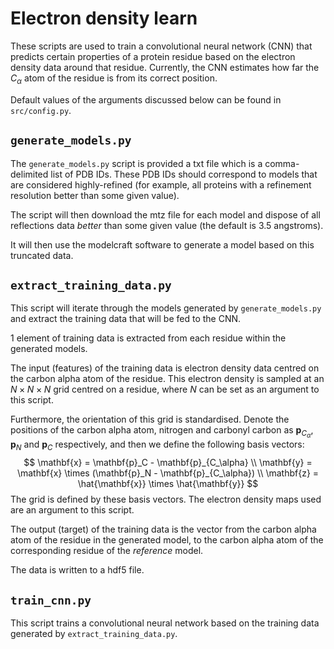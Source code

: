 # Electron density learn
These scripts are used to train a convolutional neural network (CNN) that predicts certain properties of a protein residue based on the electron density data around that residue.
Currently, the CNN estimates how far the $C_\alpha$ atom of the residue is from its correct position.

Default values of the arguments discussed below can be found in `src/config.py`.

## `generate_models.py`
The `generate_models.py` script is provided a txt file which is a comma-delimited list of PDB IDs.
These PDB IDs should correspond to models that are considered highly-refined (for example, all proteins with a refinement resolution better than some given value).

The script will then download the mtz file for each model and dispose of all reflections data _better_ than some given value (the default is 3.5 angstroms).

It will then use the modelcraft software to generate a model based on this truncated data.

## `extract_training_data.py`
This script will iterate through the models generated by `generate_models.py` and extract the training data that will be fed to the CNN.

1 element of training data is extracted from each residue within the generated models. 

The input (features) of the training data is electron density data centred on the carbon alpha atom of the residue. This electron density is sampled at an $N\times N\times N$ grid centred on a residue, where $N$ can be set as an argument to this script. 

Furthermore, the orientation of this grid is standardised. Denote the positions of the carbon alpha atom, nitrogen and carbonyl carbon as $\mathbf{p}_C_\alpha$, $\mathbf{p}_N$ and $\mathbf{p}_C$ respectively, and then we define the following basis vectors:
$$
\mathbf{x} = \mathbf{p}_C - \mathbf{p}_{C_\alpha} \\
\mathbf{y} = \mathbf{x} \times (\mathbf{p}_N - \mathbf{p}_{C_\alpha}) \\
\mathbf{z} = \hat{\mathbf{x}} \times \hat{\mathbf{y}}
$$
The grid is defined by these basis vectors. The electron density maps used are an argument to this script.

The output (target) of the training data is the vector from the carbon alpha atom of the residue in the generated model, to the carbon alpha atom of the corresponding residue of the _reference_ model.

The data is written to a hdf5 file.

## `train_cnn.py`
This script trains a convolutional neural network based on the training data generated by `extract_training_data.py`.

